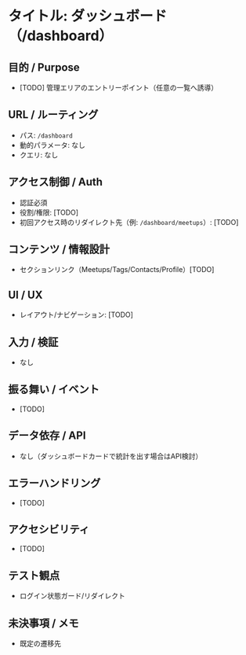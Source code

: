 # タイトル: ダッシュボード（/dashboard）

## 目的 / Purpose
- [TODO] 管理エリアのエントリーポイント（任意の一覧へ誘導）

## URL / ルーティング
- パス: `/dashboard`
- 動的パラメータ: なし
- クエリ: なし

## アクセス制御 / Auth
- 認証必須
- 役割/権限: [TODO]
- 初回アクセス時のリダイレクト先（例: `/dashboard/meetups`）: [TODO]

## コンテンツ / 情報設計
- セクションリンク（Meetups/Tags/Contacts/Profile）[TODO]

## UI / UX
- レイアウト/ナビゲーション: [TODO]

## 入力 / 検証
- なし

## 振る舞い / イベント
- [TODO]

## データ依存 / API
- なし（ダッシュボードカードで統計を出す場合はAPI検討）

## エラーハンドリング
- [TODO]

## アクセシビリティ
- [TODO]

## テスト観点
- ログイン状態ガード/リダイレクト

## 未決事項 / メモ
- 既定の遷移先

